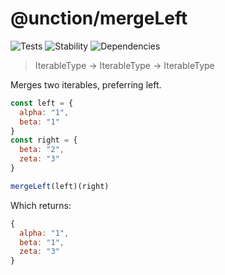 # @unction/mergeLeft


![Tests][BADGE_TRAVIS]
![Stability][BADGE_STABILITY]
![Dependencies][BADGE_DEPENDENCY]

> IterableType -> IterableType -> IterableType

Merges two iterables, preferring left.

``` javascript
const left = {
  alpha: "1",
  beta: "1"
}
const right = {
  beta: "2",
  zeta: "3"
}

mergeLeft(left)(right)
```

Which returns:

``` javascript
{
  alpha: "1",
  beta: "1",
  zeta: "3"
}
```

[BADGE_TRAVIS]: https://img.shields.io/travis/unctionjs/mergeLeft.svg?maxAge=2592000&style=flat-square

[BADGE_STABILITY]: https://img.shields.io/badge/stability-strong-green.svg?maxAge=2592000&style=flat-square
[BADGE_DEPENDENCY]: https://img.shields.io/david/unctionjs/mergeLeft.svg?maxAge=2592000&style=flat-square
